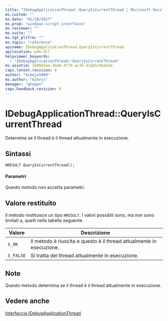 ```yaml
---
title: "IDebugApplicationThread::QueryIsCurrentThread | Microsoft Docs"
ms.custom: ""
ms.date: "01/18/2017"
ms.prod: "windows-script-interfaces"
ms.reviewer: ""
ms.suite: ""
ms.tgt_pltfrm: ""
ms.topic: "reference"
apiname: IDebugApplicationThread.QueryIsCurrentThread
apilocation: pdm.dll
helpviewer_keywords: 
  - "IDebugApplicationThread::QueryIsCurrentThread"
ms.assetid: 1580d3aa-3be8-4779-ac7b-41ab5c9edede
caps.latest.revision: 8
author: "mikejo5000"
ms.author: "mikejo"
manager: "ghogen"
caps.handback.revision: 8
---
```

# IDebugApplicationThread::QueryIsCurrentThread
Determina se il thread è il thread attualmente in esecuzione.  
  
## Sintassi  
  
```  
HRESULT QueryIsCurrentThread();  
```  
  
#### Parametri  
 Questo metodo non accetta parametri.  
  
## Valore restituito  
 Il metodo restituisce un tipo `HRESULT`.  I valori possibili sono, ma non sono limitati a, quelli nella tabella seguente.  
  
|Valore|Descrizione|  
|------------|-----------------|  
|`S_OK`|Il metodo è riuscita e questo è il thread attualmente in esecuzione.|  
|`S_FALSE`|Si tratta del thread attualmente in esecuzione.|  
  
## Note  
 Questo metodo determina se il thread è il thread attualmente in esecuzione.  
  
## Vedere anche  
 [Interfaccia IDebugApplicationThread](../../winscript/reference/idebugapplicationthread-interface.md)